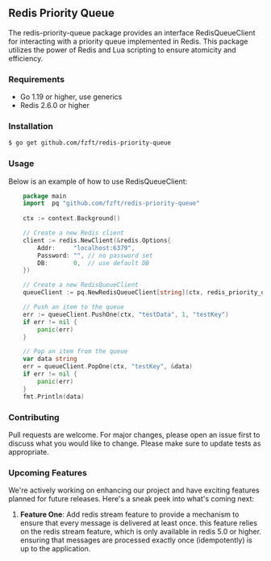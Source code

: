 ## Redis Priority Queue
The redis-priority-queue package provides an interface RedisQueueClient for interacting with a priority queue implemented in Redis. This package utilizes the power of Redis and Lua scripting to ensure atomicity and efficiency.

### Requirements

- Go 1.19 or higher, use generics
- Redis 2.6.0 or higher

### Installation

```bash
$ go get github.com/fzft/redis-priority-queue
```

### Usage

Below is an example of how to use RedisQueueClient:

```go
    package main
    import  pq "github.com/fzft/redis-priority-queue"
    
    ctx := context.Background()

    // Create a new Redis client
    client := redis.NewClient(&redis.Options{
        Addr:     "localhost:6379",
        Password: "", // no password set
        DB:       0,  // use default DB
    })

    // Create a new RedisQueueClient
    queueClient := pq.NewRedisQueueClient[string](ctx, redis_priority_queue.SerializerJson, client)

    // Push an item to the queue
    err := queueClient.PushOne(ctx, "testData", 1, "testKey")
    if err != nil {
        panic(err)
    }

    // Pop an item from the queue
    var data string
    err = queueClient.PopOne(ctx, "testKey", &data)
    if err != nil {
        panic(err)
    }
    fmt.Println(data)
```


### Contributing
Pull requests are welcome. For major changes, please open an issue first to discuss what you would like to change. Please make sure to update tests as appropriate.

### Upcoming Features
We're actively working on enhancing our project and have exciting features planned for future releases. Here's a sneak peek into what's coming next:

1. **Feature One**: Add redis stream feature to provide a mechanism to ensure that every message is delivered at least once.
this feature relies on the redis stream feature, which is only available in redis 5.0 or higher.
   ensuring that messages are processed exactly once (idempotently) is up to the application.

